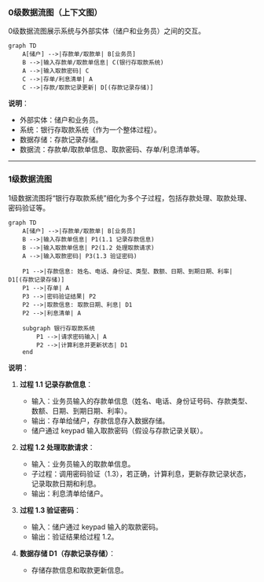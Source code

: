 

### 0级数据流图（上下文图）
0级数据流图展示系统与外部实体（储户和业务员）之间的交互。

```mermaid
graph TD
    A[储户] -->|存款单/取款单| B[业务员]
    B -->|输入存款单/取款单信息| C(银行存取款系统)
    A -->|输入取款密码| C
    C -->|存单/利息清单| A
    C -->|存款/取款记录更新| D[(存款记录存储)]
```

**说明**：
- 外部实体：储户和业务员。
- 系统：银行存取款系统（作为一个整体过程）。
- 数据存储：存款记录存储。
- 数据流：存款单/取款单信息、取款密码、存单/利息清单等。

---

### 1级数据流图
1级数据流图将“银行存取款系统”细化为多个子过程，包括存款处理、取款处理、密码验证等。

```mermaid
graph TD
    A[储户] -->|存款单/取款单| B[业务员]
    B -->|输入存款单信息| P1(1.1 记录存款信息)
    B -->|输入取款单信息| P2(1.2 处理取款请求)
    A -->|输入取款密码| P3(1.3 验证密码)

    P1 -->|存款信息: 姓名、电话、身份证、类型、数额、日期、到期日期、利率| D1[(存款记录存储)]
    P1 -->|存单| A
    P3 -->|密码验证结果| P2
    P2 -->|取款信息: 取款日期、利息| D1
    P2 -->|利息清单| A

    subgraph 银行存取款系统
        P1 -->|请求密码输入| A
        P2 -->|计算利息并更新状态| D1
    end
```

**说明**：
1. **过程 1.1 记录存款信息**：
   - 输入：业务员输入的存款单信息（姓名、电话、身份证号码、存款类型、数额、日期、到期日期、利率）。
   - 输出：存单给储户，存款信息存入数据存储。
   - 储户通过 keypad 输入取款密码（假设与存款记录关联）。

2. **过程 1.2 处理取款请求**：
   - 输入：业务员输入的取款单信息。
   - 子过程：调用密码验证（1.3），若正确，计算利息，更新存款记录状态，记录取款日期和利息。
   - 输出：利息清单给储户。

3. **过程 1.3 验证密码**：
   - 输入：储户通过 keypad 输入的取款密码。
   - 输出：验证结果给过程 1.2。

4. **数据存储 D1（存款记录存储）**：
   - 存储存款信息和取款更新信息。

